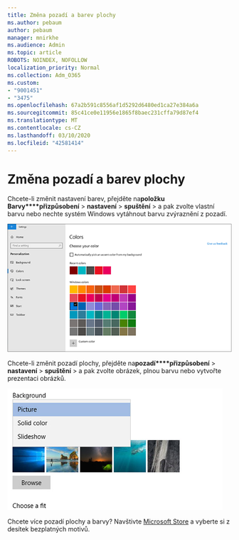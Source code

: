 ```yaml
---
title: Změna pozadí a barev plochy
ms.author: pebaum
author: pebaum
manager: mnirkhe
ms.audience: Admin
ms.topic: article
ROBOTS: NOINDEX, NOFOLLOW
localization_priority: Normal
ms.collection: Adm_O365
ms.custom:
- "9001451"
- "3475"
ms.openlocfilehash: 67a2b591c8556af1d5292d6480ed1ca27e384a6a
ms.sourcegitcommit: 85c41ce0e11956e1865f8baec231cffa79d87ef4
ms.translationtype: MT
ms.contentlocale: cs-CZ
ms.lasthandoff: 03/10/2020
ms.locfileid: "42581414"
---
```

# <a name="change-your-desktop-background-and-colors"></a>Změna pozadí a barev plochy

Chcete-li změnit nastavení barev, přejděte na**položku Barvy****přizpůsobení** > **nastavení** >  **spuštění** > a pak zvolte vlastní barvu nebo nechte systém Windows vytáhnout barvu zvýraznění z pozadí.

![Přizpůsobte si barvy ve Windows.](media/windows-personalization-colors.png)

Chcete-li změnit pozadí plochy, přejděte na**pozadí****přizpůsobení** > **nastavení** >  **spuštění** > a pak zvolte obrázek, plnou barvu nebo vytvořte prezentaci obrázků. 

![Změňte pozadí plochy systému Windows.](media/windows-desktop-background.png)

Chcete více pozadí plochy a barvy? Navštivte [Microsoft Store](https://www.microsoft.com/store/collections/windowsthemes) a vyberte si z desítek bezplatných motivů.
